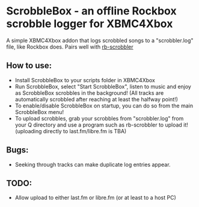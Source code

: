 # ScrobbleBox - an offline Rockbox scrobble logger for XBMC4Xbox
A simple XBMC4Xbox addon that logs scrobbled songs to a "scrobbler.log" file, like Rockbox does. Pairs well with [rb-scrobbler](https://github.com/jeselnik/rb-scrobbler)

## How to use:
- Install ScrobbleBox to your scripts folder in XBMC4Xbox
- Run ScrobbleBox, select "Start ScrobbleBox", listen to music and enjoy as ScrobbleBox scrobbles in the background! (All tracks are automatically scrobbled after reaching at least the halfway point!)
- To enable/disable ScrobbleBox on startup, you can do so from the main ScrobbleBox menu!
- To upload scrobbles, grab your scrobbles from "scrobbler.log" from your Q directory and use a program such as rb-scrobbler to upload it! (uploading directly to last.fm/libre.fm is TBA)

## Bugs:
- Seeking through tracks can make duplicate log entries appear. 

## TODO:
- Allow upload to either last.fm or libre.fm (or at least to a host PC)
